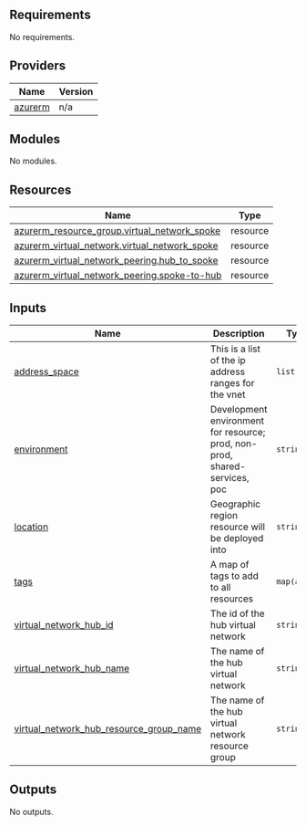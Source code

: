 ## Requirements

No requirements.

## Providers

| Name | Version |
|------|---------|
| <a name="provider_azurerm"></a> [azurerm](#provider\_azurerm) | n/a |

## Modules

No modules.

## Resources

| Name | Type |
|------|------|
| [azurerm_resource_group.virtual_network_spoke](https://registry.terraform.io/providers/hashicorp/azurerm/latest/docs/resources/resource_group) | resource |
| [azurerm_virtual_network.virtual_network_spoke](https://registry.terraform.io/providers/hashicorp/azurerm/latest/docs/resources/virtual_network) | resource |
| [azurerm_virtual_network_peering.hub_to_spoke](https://registry.terraform.io/providers/hashicorp/azurerm/latest/docs/resources/virtual_network_peering) | resource |
| [azurerm_virtual_network_peering.spoke-to-hub](https://registry.terraform.io/providers/hashicorp/azurerm/latest/docs/resources/virtual_network_peering) | resource |

## Inputs

| Name | Description | Type | Default | Required |
|------|-------------|------|---------|:--------:|
| <a name="input_address_space"></a> [address\_space](#input\_address\_space) | This is a list of the ip address ranges for the vnet | `list(any)` | n/a | yes |
| <a name="input_environment"></a> [environment](#input\_environment) | Development environment for resource; prod, non-prod, shared-services, poc | `string` | n/a | yes |
| <a name="input_location"></a> [location](#input\_location) | Geographic region resource will be deployed into | `string` | n/a | yes |
| <a name="input_tags"></a> [tags](#input\_tags) | A map of tags to add to all resources | `map(any)` | `{}` | no |
| <a name="input_virtual_network_hub_id"></a> [virtual\_network\_hub\_id](#input\_virtual\_network\_hub\_id) | The id of the hub virtual network | `string` | n/a | yes |
| <a name="input_virtual_network_hub_name"></a> [virtual\_network\_hub\_name](#input\_virtual\_network\_hub\_name) | The name of the hub virtual network | `string` | n/a | yes |
| <a name="input_virtual_network_hub_resource_group_name"></a> [virtual\_network\_hub\_resource\_group\_name](#input\_virtual\_network\_hub\_resource\_group\_name) | The name of the hub virtual network resource group | `string` | n/a | yes |

## Outputs

No outputs.
